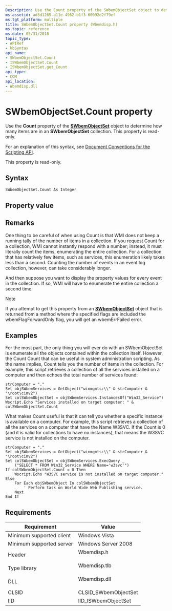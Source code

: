 ```yaml
---
Description: Use the Count property of the SWbemObjectSet object to determine how many items are in an SWbemObjectSet collection. This property is read-only.
ms.assetid: ad3d1265-a11e-4962-b1f3-60092d2f79ef
ms.tgt_platform: multiple
title: SWbemObjectSet.Count property (Wbemdisp.h)
ms.topic: reference
ms.date: 05/31/2018
topic_type: 
- APIRef
- kbSyntax
api_name: 
- SWbemObjectSet.Count
- ISWbemObjectSet.Count
- ISWbemObjectSet.get_Count
api_type: 
- COM
api_location: 
- Wbemdisp.dll
---
```


# SWbemObjectSet.Count property

Use the **Count** property of the [**SWbemObjectSet**](swbemobjectset.md) object to determine how many items are in an **SWbemObjectSet** collection. This property is read-only.

For an explanation of this syntax, see [Document Conventions for the Scripting API](document-conventions-for-the-scripting-api.md).

This property is read-only.

## Syntax


```VB
SWbemObjectSet.Count As Integer
```



## Property value

## Remarks

One thing to be careful of when using Count is that WMI does not keep a running tally of the number of items in a collection. If you request Count for a collection, WMI cannot instantly respond with a number; instead, it must literally count the items, enumerating the entire collection. For a collection that has relatively few items, such as services, this enumeration likely takes less than a second. Counting the number of events in an event log collection, however, can take considerably longer.

And then suppose you want to display the property values for every event in the collection. If so, WMI will have to enumerate the entire collection a second time.

> [!Note]  
> If you attempt to get this property from an [**SWbemObjectSet**](swbemobjectset.md) object that is returned from a method where the specified flags are included the wbemFlagForwardOnly flag, you will get an wbemErrFailed error.

 

## Examples

For the most part, the only thing you will ever do with an SWbemObjectSet is enumerate all the objects contained within the collection itself. However, the Count Count that can be useful in system administration scripting. As the name implies, Count tells you the number of items in the collection. For example, this script retrieves a collection of all the services installed on a computer and then echoes the total number of services found:


```VB
strComputer = "."
Set objSWbemServices = GetObject("winmgmts:\\" & strComputer & "\root\cimv2")
Set colSWbemObjectSet = objSWbemServices.InstancesOf("Win32_Service")
Wscript.Echo "Services installed on target computer: " & colSWbemObjectSet.Count

```



What makes Count useful is that it can tell you whether a specific instance is available on a computer. For example, this script retrieves a collection of all the services on a computer that have the Name W3SVC. If the Count is 0 (and it is valid for collections to have no instances), that means the W3SVC service is not installed on the computer.


```VB
strComputer = "."
Set objSWbemServices = GetObject("winmgmts:\\" & strComputer & "\root\cimv2")
Set colSWbemObjectSet = objSWbemServices.ExecQuery _
    ("SELECT * FROM Win32_Service WHERE Name='w3svc'")
If colSWbemObjectSet.Count = 0 Then
    Wscript.Echo "W3SVC service is not installed on target computer."
Else
    For Each objSWbemObject In colSWbemObjectSet
        ' Perform task on World Wide Web Publishing service.
    Next
End If
```



## Requirements



| Requirement | Value |
|-------------------------------------|-----------------------------------------------------------------------------------------|
| Minimum supported client<br/> | Windows Vista<br/>                                                                |
| Minimum supported server<br/> | Windows Server 2008<br/>                                                          |
| Header<br/>                   | <dl> <dt>Wbemdisp.h</dt> </dl>   |
| Type library<br/>             | <dl> <dt>Wbemdisp.tlb</dt> </dl> |
| DLL<br/>                      | <dl> <dt>Wbemdisp.dll</dt> </dl> |
| CLSID<br/>                    | CLSID\_SWbemObjectSet<br/>                                                        |
| IID<br/>                      | IID\_ISWbemObjectSet<br/>                                                         |



 

 





